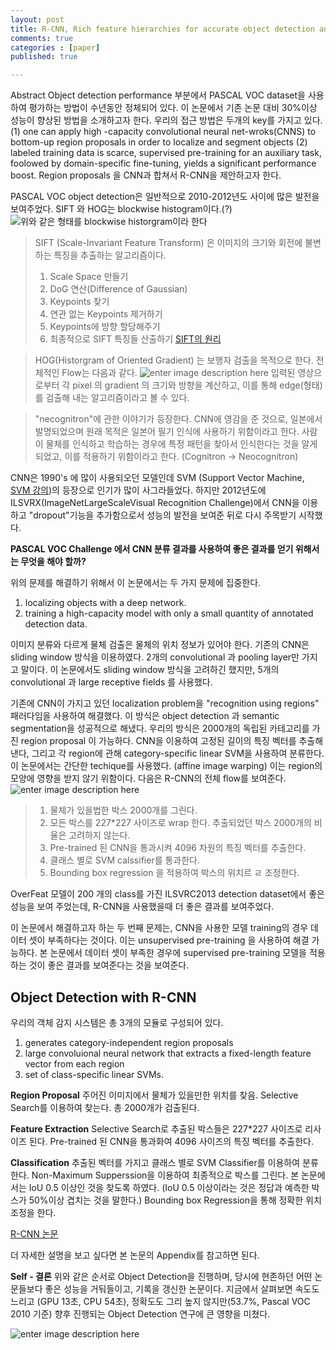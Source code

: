 ```yaml
---
layout: post
title: R-CNN, Rich feature hierarchies for accurate object detection and semantic segmentation
comments: true
categories : [paper]
published: true

---
```


Abstract
Object detection performance 부분에서 PASCAL VOC dataset을 사용하여 평가하는 방법이 수년동안 정체되어 있다. 이 논문에서 기존 논문 대비 30%이상 성능이 향상된 방법을 소개하고자 한다. 우리의 접근 방법은 두개의 key를 가지고 있다. 
(1) one can apply high -capacity convolutional neural net-wroks(CNNS) to bottom-up region proposals in order to localize and segment objects 
(2) labeled training data is scarce, supervised pre-training for an auxiliary task, foolowed by domain-specific fine-tuning, yields a significant performance boost.
Region proposals 을 CNN과 합쳐서 R-CNN을 제안하고자 한다.

PASCAL VOC object detection은 일반적으로 2010-2012년도 사이에 많은 발전을 보여주었다. SIFT 와 HOG는 blockwise histogram이다.(?)
![위와 같은 형태를 blockwise historgram이라 한다](https://ifh.cc/g/by0LTy.png) 
> SIFT (Scale-Invariant Feature Transform) 은 이미지의 크기와 회전에 불변하는 특징을 추출하는 알고리즘이다. 
> 1) Scale Space 만들기
> 2) DoG 연산(Difference of Gaussian)
> 3) Keypoints 찾기
> 4) 연관 없는 Keypoints 제거하기
> 5) Keypoints에 방향 할당해주기
> 6) 최종적으로 SIFT 특징들 산출하기
> [SIFT의 원리](https://bskyvision.com/entry/SIFT-Scale-Invariant-Feature-Transform%EC%9D%98-%EC%9B%90%EB%A6%AC)

> HOG(Historgram of Oriented Gradient) 는 보행자 검출을 목적으로 한다. 전체적인 Flow는 다음과 같다. ![enter image description here](https://ifh.cc/g/xb2WOx.png)
> 입력된 영상으로부터 각 pixel 의 gradient 의 크기와 방향을 계산하고, 이를 통해 edge(형태)를 검출해 내는 알고리즘이라고 볼 수 있다.  

> "necognitron"에 관한 이야기가 등장한다. CNN에 영감을 준 것으로, 일본에서 발명되었으며 원래 목적은 일본어 필기 인식에 사용하기 위함이라고 한다. 사람이 물체를 인식하고 학습하는 경우에 특정 패턴을 찾아서 인식한다는 것을 알게 되었고, 이를 적용하기 위함이라고 한다. (Cognitron -> Neocognitron) 

CNN은 1990's 에 많이 사용되오던 모델인데 SVM (Support Vector Machine, [SVM 강의](https://www.youtube.com/watch?v=Q8BLxJlIiOk))의 등장으로 인기가 많이 사그라들었다. 
하지만 2012년도에 ILSVRX(ImageNetLargeScaleVisual Recognition Challenge)에서 CNN을 이용하고 "dropout"기능을 추가함으로서 성능의 발전을 보여준 뒤로 다시 주목받기 시작했다. 

**PASCAL VOC Challenge 에서 CNN 분류 결과를 사용하여 좋은 결과를 얻기 위해서는 무엇을 해야 할까?**

위의 문제를 해결하기 위해서 이 논문에서는 두 가지 문제에 집중한다. 
1) localizing objects with a deep network.
2) training a high-capacity model with only a small quantity of annotated detection data.

이미지 분류와 다르게 물체 검출은 물체의 위치 정보가 있어야 한다. 기존의 CNN은 sliding window 방식을 이용하였다. 2개의 convolutional 과 pooling layer만 가지고 말이다. 이 논문에서도 sliding window 방식을 고려하긴 했지만, 5개의 convolutional 과 large receptive fields 를 사용했다.

기존에 CNN이 가지고 있던 localization problem을 "recognition using regions" 패러다임을 사용하여 해결했다. 이 방식은 object detection 과 semantic segmentation을 성공적으로 해냈다. 우리의 방식은 2000개의 독립된 카테고리를 가진 region proposal 이 가능하다. CNN을 이용하여 고정된 길이의 특징 벡터를 추출해 낸다, 그리고 각 region에 관해 category-specific linear SVM을 사용하여 분류한다. 이 논문에서는 간단한 techique를 사용했다. (affine image warping) 이는 region의 모양에 영향을 받지 않기 위함이다.  다음은 R-CNN의 전체 flow를 보여준다.
![enter image description here](https://ifh.cc/g/CbvpZG.png)

> 1. 물체가 있을법한 박스 2000개를 그린다.
> 2. 모든 박스를 227*227 사이즈로 wrap 한다. 추출되었던 박스 2000개의 비율은 고려하지 않는다.
> 3. Pre-trained 된 CNN을 통과시켜 4096 차원의 특징 벡터를 추출한다. 
> 4. 클래스 별로 SVM calssifier를 통과한다.
> 5. Bounding box regression 을 적용하여 박스의 위치르 ㄹ 조정한다.

OverFeat 모델이 200 개의 class를 가진 ILSVRC2013 detection dataset에서 좋은 성능을 보여 주었는데, R-CNN을 사용했을때 더 좋은 결과를 보여주었다.

이 논문에서 해결하고자 하는 두 번째 문제는, CNN을 사용한 모델 training의 경우 데이터 셋이 부족하다는 것이다. 이는 unsupervised pre-training 을 사용하여 해결 가능하다. 본 논문에서 데이터 셋이 부족한 경우에 supervised pre-training 모델을 적용하는 것이 좋은 결과를 보여준다는 것을 보여준다. 



## Object Detection with R-CNN
우리의 객체 감지 시스템은 총 3개의 모듈로 구성되어 있다.
1) generates category-independent region proposals
2) large convoluional neural network that extracts a fixed-length feature vector from each region
3) set of class-specific linear SVMs. 

**Region Proposal**
주어진 이미지에서 물체가 있을만한 위치를 찾음. Selective Search를 이용하여 찾는다. 총 2000개가 검출된다.

**Feature Extraction**
Selective Search로 추출된 박스들은 227*227 사이즈로 리사이즈 된다. Pre-trained 된 CNN을 통과화여 4096 사이즈의 특징 벡터를 추출한다.

**Classification**
추출된 벡터를 가지고 클래스 별로 SVM Classifier를 이용하여 분류한다. Non-Maximum Supperssion을 이용하여 최종적으로 박스를 그린다. 본 논문에서는 IoU 0.5 이상인 것을 찾도록 하였다. (IoU 0.5 이상이라는 것은 정답과 예측한 박스가 50%이상 겹치는 것을 말한다.) Bounding box Regression을 통해 정확한 위치 조정을 한다.

[R-CNN 논문](https://arxiv.org/abs/1311.2524)

더 자세한 설명을 보고 싶다면 본 논문의 Appendix를 참고하면 된다.

**Self - 결론**
위와 같은 순서로 Object Detection을 진행하며, 당시에 현존하던 어떤 논문들보다 좋은 성능을 거둬들이고, 기록을 갱신한 논문이다. 지금에서 살펴보면 속도도 느리고 (GPU 13초, CPU 54초), 정확도도 그리 높지 않지만(53.7%, Pascal VOC 2010 기준) 향후 진행되는 Object Detection 연구에 큰 영향을 미쳤다.

![enter image description here](https://ifh.cc/g/Z1zo4K.png)
